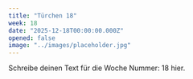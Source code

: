 ```yaml
---
title: "Türchen 18"
week: 18
date: "2025-12-18T00:00:00.000Z"
opened: false
image: "../images/placeholder.jpg"
---
```


Schreibe deinen Text für die Woche Nummer: 18 hier.
